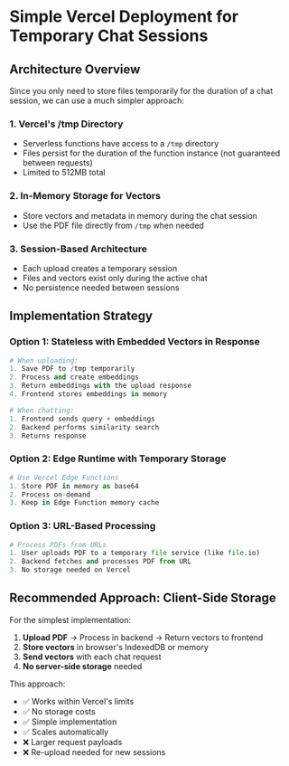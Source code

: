 # Simple Vercel Deployment for Temporary Chat Sessions

## Architecture Overview

Since you only need to store files temporarily for the duration of a chat session, we can use a much simpler approach:

### 1. **Vercel's /tmp Directory**
- Serverless functions have access to a `/tmp` directory
- Files persist for the duration of the function instance (not guaranteed between requests)
- Limited to 512MB total

### 2. **In-Memory Storage for Vectors**
- Store vectors and metadata in memory during the chat session
- Use the PDF file directly from `/tmp` when needed

### 3. **Session-Based Architecture**
- Each upload creates a temporary session
- Files and vectors exist only during the active chat
- No persistence needed between sessions

## Implementation Strategy

### Option 1: Stateless with Embedded Vectors in Response
```python
# When uploading:
1. Save PDF to /tmp temporarily
2. Process and create embeddings
3. Return embeddings with the upload response
4. Frontend stores embeddings in memory

# When chatting:
1. Frontend sends query + embeddings
2. Backend performs similarity search
3. Returns response
```

### Option 2: Edge Runtime with Temporary Storage
```python
# Use Vercel Edge Functions
1. Store PDF in memory as base64
2. Process on-demand
3. Keep in Edge Function memory cache
```

### Option 3: URL-Based Processing
```python
# Process PDFs from URLs
1. User uploads PDF to a temporary file service (like file.io)
2. Backend fetches and processes PDF from URL
3. No storage needed on Vercel
```

## Recommended Approach: Client-Side Storage

For the simplest implementation:

1. **Upload PDF** → Process in backend → Return vectors to frontend
2. **Store vectors** in browser's IndexedDB or memory
3. **Send vectors** with each chat request
4. **No server-side storage** needed

This approach:
- ✅ Works within Vercel's limits
- ✅ No storage costs
- ✅ Simple implementation
- ✅ Scales automatically
- ❌ Larger request payloads
- ❌ Re-upload needed for new sessions
